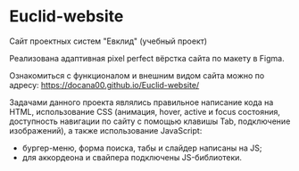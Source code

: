 # Euclid-website
Сайт проектных систем "Евклид" (учебный проект)

Реализована адаптивная pixel perfect вёрстка сайта по макету в Figma.

Ознакомиться с функционалом и внешним видом сайта можно по адресу: https://docana00.github.io/Euclid-website/

Задачами данного проекта являлись правильное написание кода на HTML, использование CSS (анимация, hover, active и focus состояния, доступность навигации по сайту с помощью клавишы Tab, подключение изображений), а также использование JavaScript:
- бургер-меню, форма поиска, табы и слайдер написаны на JS;
- для аккордеона и свайпера подключены JS-библиотеки.


